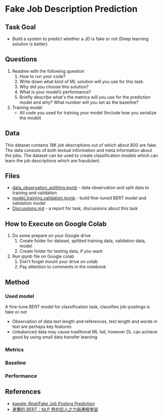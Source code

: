 # Fake Job Description Prediction

## Task Goal
* Build a system to predict whether a JD is fake or not (Deep learning solution is better)

## Questions
1. Readme with the following question
    1. How to run your code?
    2. Write down what kind of ML solution will you use for this task.
    3. Why did you choose this solution?
    4. What is your model’s performance?
    5. Briefly describe what's the metrics will you use for the prediction model and why? What number will you set as the baseline?
2. Training model
    - All code you used for training your model (Include how you serialize the model)

## Data
This dataset contains 18K job descriptions out of which about 800 are fake. The data consists of both textual information and meta information about the jobs. The dataset can be used to create classification models which can learn the job descriptions which are fraudulent.

## Files
* [data_observation_splitting.ipynb](data_observation_splitting.ipynb) - data observation and split data to training and validation
* [model_training_validation.ipynb](model_training_validation.ipynb) - build fine-tuned BERT model and validation model
* [Discussions.md](Discussions.md) - a report for task, discussions about this task

## How to Execute on Google Colab
1. Do some prepare on your Google drive
    1. Create folder for dataset, splitted training data, validation data, model
    2. Create folder for testing data, if you want
2. Run ipynb file on Google colab
    1. Don't forget mount your drive on colab
    2. Pay attention to comments in the notebook

## Method
### Used model
A fine-tune BERT model for classification task, classifies job-postings is fake or not
* Observation of data text length and references, text length and words in text are perhaps key features
* Unbalanced data may cause traditional ML fail, however DL can achieve good by using small data transfer learning

### Metrics
### Baseline
### Performance

## References
* [kaggle: Real/Fake Job Posting Prediction](https://www.kaggle.com/datasets/shivamb/real-or-fake-fake-jobposting-prediction)
* [進擊的 BERT：NLP 界的巨人之力與遷移學習](https://leemeng.tw/attack_on_bert_transfer_learning_in_nlp.html)
